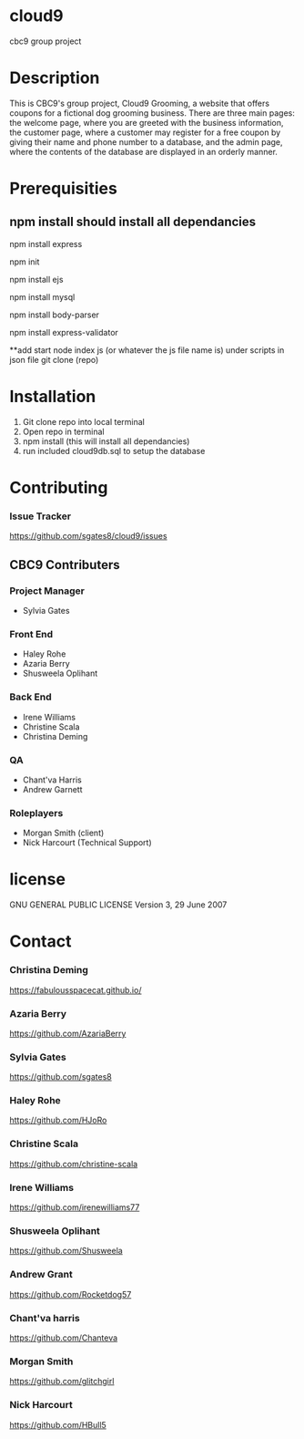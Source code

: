 # cloud9


cbc9 group project


# Description

This is CBC9's group project, Cloud9 Grooming, a website that offers coupons for a fictional dog grooming business. There are three main pages: the welcome page, where you are greeted with the business information, the customer page, where a customer may register for a free coupon by giving their name and phone number to a database, and the admin page, where the contents of the database are displayed in an orderly manner. 

# Prerequisities

## npm install should install all dependancies

npm install express

npm init

npm install ejs

npm install mysql

npm install body-parser

npm install express-validator


**add start node index js (or whatever the js file name is) under scripts in json file
git clone (repo)

# Installation

1. Git clone repo into local terminal
2. Open repo in terminal
3. npm install (this will install all dependancies)
4. run included cloud9db.sql to setup the database


# Contributing

### Issue Tracker
https://github.com/sgates8/cloud9/issues

## CBC9 Contributers

### Project Manager
* Sylvia Gates

### Front End
* Haley Rohe
* Azaria Berry
* Shusweela Oplihant

### Back End
* Irene Williams
* Christine Scala
* Christina Deming

### QA
* Chant'va Harris
* Andrew Garnett

### Roleplayers
* Morgan Smith (client)
* Nick Harcourt (Technical Support)

# license

 GNU GENERAL PUBLIC LICENSE
Version 3, 29 June 2007

# Contact

### Christina Deming
https://fabulousspacecat.github.io/

### Azaria Berry
https://github.com/AzariaBerry

### Sylvia Gates
https://github.com/sgates8

### Haley Rohe
https://github.com/HJoRo

### Christine Scala
https://github.com/christine-scala

### Irene Williams
https://github.com/irenewilliams77

### Shusweela Oplihant
https://github.com/Shusweela

### Andrew Grant
https://github.com/Rocketdog57

### Chant'va harris
https://github.com/Chanteva

### Morgan Smith
https://github.com/glitchgirl

### Nick Harcourt
https://github.com/HBull5

